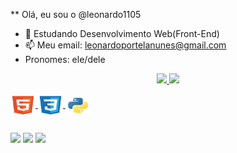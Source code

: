 ** Olá, eu sou o @leonardo1105
- 🌱 Estudando Desenvolvimento Web(Front-End)
- 📫 Meu email: leonardoportelanunes@gmail.com
- Pronomes: ele/dele
<div align="center">
  <a href="https://github.com/leonardo1105">
  <img height="180em" src="https://github-readme-stats.vercel.app/api?username=leonardo1105&show_icons=true&theme=darcula&include_all_commits=true&count_private=true"/>
  <img height="180em" src="https://github-readme-stats.vercel.app/api/top-langs/?username=leonardo1105&layout=compact&langs_count=7&theme=darcula"/>
</div>
<div style="display: inline_block"><br>
  <img align="center" alt="Leonardo-HTML" height="30" width="40" src="https://raw.githubusercontent.com/devicons/devicon/master/icons/html5/html5-original.svg">
  <img align="center" alt="Leonardo-CSS" height="30" width="40" src="https://raw.githubusercontent.com/devicons/devicon/master/icons/css3/css3-original.svg">
  <img align="center" alt="Leonardo-Python" height="30" width="40" src="https://raw.githubusercontent.com/devicons/devicon/master/icons/python/python-original.svg">
  
</div>
 
##
  <div> 
  <a href="https://instagram.com/leonardo_nunes.q" target="_blank"><img src="https://img.shields.io/badge/-Instagram-%23E4405F?style=for-the-badge&logo=instagram&logoColor=white" target="_blank"></a>
  <a href = "mailto:leonardoportelanunes@gmail.com"><img src="https://img.shields.io/badge/-Gmail-%23333?style=for-the-badge&logo=gmail&logoColor=white" target="_blank"></a>
  <a href="https://www.linkedin.com/in/leonardo-nunes-m-7a1566225/" target="_blank"><img src="https://img.shields.io/badge/-LinkedIn-%230077B5?style=for-the-badge&logo=linkedin&logoColor=white" target="_blank"></a> 
